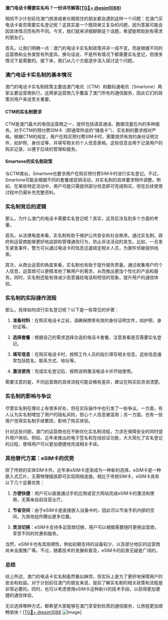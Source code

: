 **澳门电话卡需要实名吗？一份详尽解答[[TG💪+ @esim1088](https://t.me/s/esim1088)]**

相信不少计划前往澳门旅游或者长期居住的朋友都会遇到这样一个问题：在澳门买电话卡是否需要实名登记呢？这其实是一个既简单又复杂的问题，因为答案可能会因具体情况而有所不同。今天，我们就来详细聊聊这个话题，希望能帮助到有需求的朋友们。

首先，让我们明确一点：澳门的电话卡实名制政策并非一成不变，而是根据不同的运营商和业务类型有所差异。换句话说，不是所有情况下都需要实名登记，但很多情况下是需要的。接下来，我们从几个方面逐步深入探讨这个问题。

### 澳门电话卡实名制的基本情况

澳门的电话卡实名制政策主要由澳门电讯（CTM）和数码通电讯（Smartone）两家主要运营商执行。这两家运营商几乎覆盖了澳门所有的通信服务，因此它们的政策对用户来说至关重要。

#### CTM的实名制要求

CTM是澳门最大的电信运营商之一，提供包括语音通话、数据流量在内的多种服务。对于CTM的预付费SIM卡（即通常所说的“储值卡”），实名制的要求相对严格。根据CTM的规定，用户在购买预付费SIM卡时，需要提供有效的身份证明文件，如护照、身份证等，并填写相关的个人信息表格。这些信息会用于记录用户的购买记录，以便于后续的管理和服务。

#### Smartone的实名制政策

与CTM类似，Smartone也要求用户在购买预付费SIM卡时进行实名登记。不过，Smartone可能会根据不同的套餐或促销活动，对实名制的具体要求稍作调整。例如，在某些特定活动中，用户可能只需提供部分信息即可完成购买，但在后续使用过程中仍需补充完整资料。

### 实名制背后的逻辑

那么，为什么澳门的电话卡需要实名登记呢？其实，这背后涉及到多个方面的考量。

首先，从法律角度来看，实名制有助于维护公共安全和社会秩序。通过实名制，政府和运营商能够更好地追踪和管理通信行为，防止非法活动的发生。比如，一旦发生紧急事件，警方可以通过电话卡的信息迅速锁定相关人员，为案件侦破提供线索。

其次，从商业运营的角度来看，实名制也有助于提升服务质量。通过收集用户的个人信息，运营商可以更精准地了解用户的需求，从而推出更加个性化的产品和服务。同时，实名制还能有效减少恶意骚扰电话和短信的现象，提升用户的通信体验。

### 实名制的实际操作流程

那么，具体如何进行实名登记呢？以下是一些常见的步骤：

1. **准备材料**：在购买电话卡之前，请确保携带有效的身份证明文件，如护照、身份证等。
   
2. **选择套餐**：根据自己的需求选择合适的电话卡套餐，注意查看是否需要实名登记。

3. **填写信息**：在购买电话卡时，按照工作人员的指引填写相关信息。这些信息通常包括姓名、联系方式、地址等。

4. **激活使用**：完成实名登记后，按照说明激活电话卡并开始使用。

需要注意的是，不同运营商的具体流程可能会略有差异，建议在购买前咨询清楚。

### 实名制的影响与争议

尽管实名制在理论上有很多好处，但在实际操作中也引发了一些争议。一方面，有人认为实名制增加了用户的隐私风险，担心个人信息被滥用；另一方面，也有一些用户觉得实名制手续繁琐，影响了购买体验。

针对这些问题，澳门的运营商也在不断优化实名制流程，力求在保障安全的同时提升用户体验。例如，近年来推出的电子签名和在线验证功能，大大简化了实名登记的过程，使得用户可以更加便捷地完成相关手续。

### 其他替代方案：eSIM卡的优势

除了传统的实体SIM卡外，近年来eSIM卡逐渐成为一种新的选择。eSIM卡是一种嵌入式芯片，无需物理插拔即可实现网络连接。相比于传统SIM卡，eSIM卡具有以下几个显著优势：

1. **方便快捷**：用户可以直接通过手机应用或官方网站完成eSIM卡的激活和使用，无需亲自前往营业厅。

2. **节省空间**：由于eSIM卡是直接嵌入设备中的，因此可以节省手机内部的空间，为其他组件腾出更多位置。

3. **灵活切换**：eSIM卡支持多运营商切换，用户可以根据需要随时更换运营商，享受不同的优惠和服务。

当然，eSIM卡也有其局限性，例如初期支持的设备较少，以及部分地区的运营商尚未全面推广等。不过，随着技术的发展和普及，eSIM卡的前景无疑是广阔的。

### 总结

综上所述，澳门的电话卡实名制虽然看似麻烦，但实际上是为了更好地保障用户的安全和权益。对于计划前往澳门的朋友来说，提前了解实名制的相关政策和流程是非常必要的。同时，也可以考虑使用eSIM卡这种新兴的技术手段，以获得更加便捷的通信体验。

无论选择哪种方式，都希望大家能够在澳门享受到优质的通信服务，让旅程更加顺畅愉快！[[TG💪+ @esim1088](https://t.me/s/esim1088) ![Image](https://i.postimg.cc/4NQfJmqS/Snipaste-2025-05-13-00-14-12.png)]